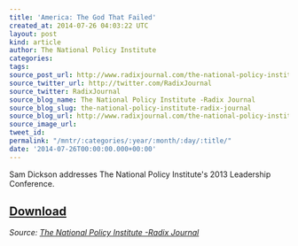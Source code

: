 ```yaml
---
title: 'America: The God That Failed'
created_at: 2014-07-26 04:03:22 UTC
layout: post
kind: article
author: The National Policy Institute
categories: 
tags: 
source_post_url: http://www.radixjournal.com/the-national-policy-institute/2014/7/25/america-the-god-that-failed
source_twitter_url: http://twitter.com/RadixJournal
source_twitter: RadixJournal
source_blog_name: The National Policy Institute -Radix Journal
source_blog_slug: the-national-policy-institute-radix-journal
source_blog_url: http://www.radixjournal.com/the-national-policy-institute/
source_image_url: 
tweet_id: 
permalink: "/mntr/:categories/:year/:month/:day/:title/"
date: '2014-07-26T00:00:00.000+00:00'
---
```

<p>Sam Dickson addresses The National Policy Institute's 2013 Leadership Conference.</p>



<h2><a href="https://soundcloud.com/radixjournal/america-the-god-that-failed">Download</a></h2><div class="">
    <i>Source: <a href="http://www.radixjournal.com/the-national-policy-institute/">The National Policy Institute -Radix Journal</a></i>
</div>
